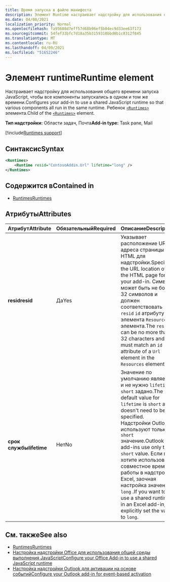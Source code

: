 ```yaml
---
title: Время запуска в файле манифеста
description: Элемент Runtime настраивает надстройку для использования общего времени запуска JavaScript для различных компонентов, например ленты, области задач, пользовательских функций.
ms.date: 04/08/2021
localization_priority: Normal
ms.openlocfilehash: fa95608d7eff57d68b96ef5b04ec9d33ee63f173
ms.sourcegitcommit: 54fef33bfc7d18a35b3159310bbd8b1c8312f845
ms.translationtype: MT
ms.contentlocale: ru-RU
ms.lasthandoff: 04/09/2021
ms.locfileid: "51652246"
---
```

# <a name="runtime-element"></a><span data-ttu-id="f3dfb-103">Элемент runtime</span><span class="sxs-lookup"><span data-stu-id="f3dfb-103">Runtime element</span></span>

<span data-ttu-id="f3dfb-104">Настраивает надстройку для использования общего времени запуска JavaScript, чтобы все компоненты запускались в одном и том же времени.</span><span class="sxs-lookup"><span data-stu-id="f3dfb-104">Configures your add-in to use a shared JavaScript runtime so that various components all run in the same runtime.</span></span> <span data-ttu-id="f3dfb-105">Ребенок [`<Runtimes>`](runtimes.md) элемента.</span><span class="sxs-lookup"><span data-stu-id="f3dfb-105">Child of the [`<Runtimes>`](runtimes.md) element.</span></span>

<span data-ttu-id="f3dfb-106">**Тип надстройки:** Области задач, Почта</span><span class="sxs-lookup"><span data-stu-id="f3dfb-106">**Add-in type:** Task pane, Mail</span></span>

[!include[Runtimes support](../../includes/runtimes-note.md)]

## <a name="syntax"></a><span data-ttu-id="f3dfb-107">Синтаксис</span><span class="sxs-lookup"><span data-stu-id="f3dfb-107">Syntax</span></span>

```XML
<Runtimes>
    <Runtime resid="ContosoAddin.Url" lifetime="long" />
</Runtimes>
```

## <a name="contained-in"></a><span data-ttu-id="f3dfb-108">Содержится в</span><span class="sxs-lookup"><span data-stu-id="f3dfb-108">Contained in</span></span>

- [<span data-ttu-id="f3dfb-109">Runtimes</span><span class="sxs-lookup"><span data-stu-id="f3dfb-109">Runtimes</span></span>](runtimes.md)

## <a name="attributes"></a><span data-ttu-id="f3dfb-110">Атрибуты</span><span class="sxs-lookup"><span data-stu-id="f3dfb-110">Attributes</span></span>

|  <span data-ttu-id="f3dfb-111">Атрибут</span><span class="sxs-lookup"><span data-stu-id="f3dfb-111">Attribute</span></span>  |  <span data-ttu-id="f3dfb-112">Обязательный</span><span class="sxs-lookup"><span data-stu-id="f3dfb-112">Required</span></span>  |  <span data-ttu-id="f3dfb-113">Описание</span><span class="sxs-lookup"><span data-stu-id="f3dfb-113">Description</span></span>  |
|:-----|:-----|:-----|
|  <span data-ttu-id="f3dfb-114">**resid**</span><span class="sxs-lookup"><span data-stu-id="f3dfb-114">**resid**</span></span>  |  <span data-ttu-id="f3dfb-115">Да</span><span class="sxs-lookup"><span data-stu-id="f3dfb-115">Yes</span></span>  | <span data-ttu-id="f3dfb-116">Указывает расположение URL-адреса страницы HTML для надстройки.</span><span class="sxs-lookup"><span data-stu-id="f3dfb-116">Specifies the URL location of the HTML page for your add-in.</span></span> <span data-ttu-id="f3dfb-117">Символ может быть не более 32 символов и должен соответствовать `resid` `id` атрибуту `Url` элемента `Resources` элемента.</span><span class="sxs-lookup"><span data-stu-id="f3dfb-117">The `resid` can be no more than 32 characters and must match an `id` attribute of a `Url` element in the `Resources` element.</span></span> |
|  <span data-ttu-id="f3dfb-118">**срок службы**</span><span class="sxs-lookup"><span data-stu-id="f3dfb-118">**lifetime**</span></span>  |  <span data-ttu-id="f3dfb-119">Нет</span><span class="sxs-lookup"><span data-stu-id="f3dfb-119">No</span></span>  | <span data-ttu-id="f3dfb-120">Значение по умолчанию является и не нужно `lifetime` `short` задано.</span><span class="sxs-lookup"><span data-stu-id="f3dfb-120">The default value for `lifetime` is `short` and doesn't need to be specified.</span></span> <span data-ttu-id="f3dfb-121">Надстройки Outlook используют только `short` значение.</span><span class="sxs-lookup"><span data-stu-id="f3dfb-121">Outlook add-ins use only the `short` value.</span></span> <span data-ttu-id="f3dfb-122">Если вы хотите использовать совместное время работы в надстройки Excel, заочная настройка значения `long` .</span><span class="sxs-lookup"><span data-stu-id="f3dfb-122">If you want to use a shared runtime in an Excel add-in, explicitly set the value to `long`.</span></span> |

## <a name="see-also"></a><span data-ttu-id="f3dfb-123">См. также</span><span class="sxs-lookup"><span data-stu-id="f3dfb-123">See also</span></span>

- [<span data-ttu-id="f3dfb-124">Runtimes</span><span class="sxs-lookup"><span data-stu-id="f3dfb-124">Runtimes</span></span>](runtimes.md)
- [<span data-ttu-id="f3dfb-125">Настройка надстройки Office для использования общей среды выполнения JavaScript</span><span class="sxs-lookup"><span data-stu-id="f3dfb-125">Configure your Office Add-in to use a shared JavaScript runtime</span></span>](../../develop/configure-your-add-in-to-use-a-shared-runtime.md)
- [<span data-ttu-id="f3dfb-126">Настройка надстройки Outlook для активации на основе событий</span><span class="sxs-lookup"><span data-stu-id="f3dfb-126">Configure your Outlook add-in for event-based activation</span></span>](../../outlook/autolaunch.md)
